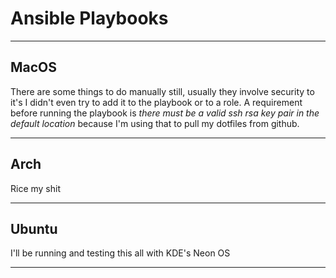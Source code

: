 
# Ansible Playbooks

--------------

## MacOS 

There are some things to do manually still, usually they involve security to
it's I didn't even try to add it to the playbook or to a role. A requirement
before running the playbook is *there must be a valid ssh rsa key pair in the
default location* because I'm using that to pull my dotfiles from github. 


------------------

## Arch

Rice my shit

-----------------

## Ubuntu 

I'll be running and testing this all with KDE's Neon OS

----------------
